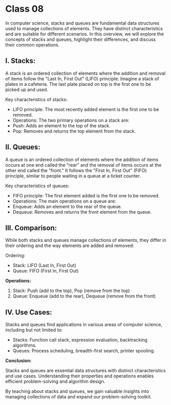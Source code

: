 # Class 08

In computer science, stacks and queues are fundamental data structures used to manage collections of elements. They have distinct characteristics and are suitable for different scenarios. In this overview, we will explore the concepts of stacks and queues, highlight their differences, and discuss their common operations.

## I. Stacks:
A stack is an ordered collection of elements where the addition and removal of items follow the "Last In, First Out" (LIFO) principle. Imagine a stack of plates in a cafeteria. The last plate placed on top is the first one to be picked up and used.

Key characteristics of stacks:

- LIFO principle: The most recently added element is the first one to be removed.
- Operations: The two primary operations on a stack are:
- Push: Adds an element to the top of the stack.
- Pop: Removes and returns the top element from the stack.
## II. Queues:
A queue is an ordered collection of elements where the addition of items occurs at one end called the "rear" and the removal of items occurs at the other end called the "front." It follows the "First In, First Out" (FIFO) principle, similar to people waiting in a queue at a ticket counter.

Key characteristics of queues:

- FIFO principle: The first element added is the first one to be removed.
- Operations: The main operations on a queue are:
- Enqueue: Adds an element to the rear of the queue.
- Dequeue: Removes and returns the front element from the queue.
## III. Comparison:
While both stacks and queues manage collections of elements, they differ in their ordering and the way elements are added and removed:

Ordering:

- Stack: LIFO (Last In, First Out)
- Queue: FIFO (First In, First Out)

**Operations:**

1. Stack: Push (add to the top), Pop (remove from the top)
2. Queue: Enqueue (add to the rear), Dequeue (remove from the front)
## IV. Use Cases:

Stacks and queues find applications in various areas of computer science, including but not limited to:

- Stacks: Function call stack, expression evaluation, backtracking algorithms.
- Queues: Process scheduling, breadth-first search, printer spooling.

**Conclusion:** 

Stacks and queues are essential data structures with distinct characteristics and use cases. Understanding their properties and operations enables efficient problem-solving and algorithm design.

By teaching about stacks and queues, we gain valuable insights into managing collections of data and expand our problem-solving toolkit.